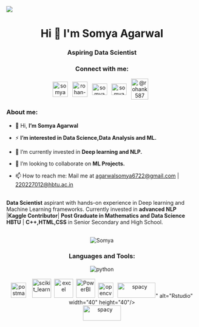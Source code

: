 <a href="https://rohanhbtu.github.io/"><img src="LinkedIn banner.png"/></a>
<h1 align="center">Hi 👋 I'm  Somya Agarwal</h1>
<h3 align="center">Aspiring Data Scientist</h3>
<h3 align="center">Connect with me:</h3>
<!---<br>--->
<p align="center">
<a href="https://medium.com/@agarwal1001poonam" target="blank"><img align="center" src="https://github.com/rahuldkjain/github-profile-readme-generator/blob/master/src/images/icons/Social/medium.svg" alt="somya" height="40" width="40" /></a>
&nbsp;
<a href="https://www.linkedin.com/in/somya2/" target="blank"><img align="center" src="https://skillicons.dev/icons?i=linkedin" alt="rohan-kumar-singh" height="40" width="40" /></a>
&nbsp;
<a href="https://www.kaggle.com/somya2115" target="blank"><img align="center" src="https://raw.githubusercontent.com/rahuldkjain/github-profile-readme-generator/master/src/images/icons/Social/kaggle.svg" alt="somya" height="30" width="40" /></a>
&nbsp;
<a href="https://www.hackerrank.com/profile/agarwal1001poon1" target="blank"><img align="center" src="https://github.com/rahuldkjain/github-profile-readme-generator/blob/master/src/images/icons/Social/hackerrank.svg" alt="somya" height="30" width="40" /></a>
&nbsp;
<a href="mailto:agarwalsomya6722@gmail.com"><img align="center" src="https://downloadr2.apkmirror.com/wp-content/uploads/2020/10/Gmail_round.png" alt="@rohank587" height="55" width="45" /></a>
&nbsp;
<br>
<h3 align="left">About me:</h3>

- 👋 Hi, **I’m Somya Agarwal**<br>

- ⚡ **I’m interested in Data Science,Data Analysis and ML.**<br>

- 🌱 I’m currently invested in **Deep learning and NLP.**<br>

- 💬 I’m looking to collaborate on **ML Projects.**<br>

- 📫 How to reach me: Mail me at agarwalsomya6722@gmail.com | 220227012@hbtu.ac.in  <br>
<br>
<strong>Data Scientist</strong> aspirant with hands-on experience in Deep learning and Machine Learning frameworks. Currently invested in <strong>advanced NLP</strong> |<strong>Kaggle Contributor</strong>| <strong>Post Graduate in Mathematics and Data Science HBTU</strong> | <strong>C++,HTML,CSS</strong> in Senior Secondary and High School.
<br><br>
<p align="center"> <img src="https://komarev.com/ghpvc/?username=Somya2115&label=Profile%20views&color=0e75b6&style=for-the-badge)" alt="Somya" /> </p>
<center>
<p align="center">
<h3 align="center">Languages and Tools:</h3>
<p align="center">
<img align="center" src="https://skillicons.dev/icons?i=py,c,mongodb,mysql,fastapi,tensorflow,pytorch,html,css,git,githubactions&perline=4" alt="python"/>
<br><br>
<img src="https://www.vectorlogo.zone/logos/getpostman/getpostman-icon.svg" alt="postman" width="40" height="40"/> &nbsp;&nbsp;
<img src="https://upload.wikimedia.org/wikipedia/commons/0/05/Scikit_learn_logo_small.svg" alt="scikit_learn" width="50" height="50"/>&nbsp;
<img src="https://upload.wikimedia.org/wikipedia/commons/7/73/Microsoft_Excel_2013-2019_logo.svg" alt="excel" width="50" height="50"/>&nbsp;
<img src="https://upload.wikimedia.org/wikipedia/commons/6/61/Power-BI-logo-300x79.png" alt="PowerBI" width="50" height="50"/>&nbsp;
<img src="https://opencv.org/wp-content/uploads/2020/07/OpenCV_logo_no_text_.png" alt="opencv" width="40" height="40"/>&nbsp;&nbsp;
<img src="<img src="https://upload.wikimedia.org/wikipedia/commons/thumb/8/88/SpaCy_logo.svg/2560px-SpaCy_logo.svg.png" alt="spacy" width="100" height="40"/>" alt="Rstudio" width="40" height="40"/>
<br>
<img src="https://upload.wikimedia.org/wikipedia/commons/thumb/8/88/SpaCy_logo.svg/2560px-SpaCy_logo.svg.png" alt="spacy" width="100" height="40"/>
<br><br>
<br>

<!---
RohanHBTU/RohanHBTU is a ✨ special ✨ repository because its `README.md` (this file) appears on your GitHub profile.
You can click the Preview link to take a look at your changes.
--->
